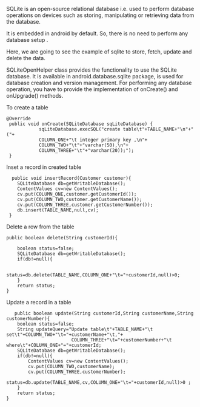SQLite is an open-source relational database i.e. used to perform database operations on  devices such as storing, 
manipulating or retrieving  data from the database.

It is embedded in android by default. So, there is no need to perform any database setup .

Here, we are going to see the example of sqlite to store, fetch, update and delete the data. 

SQLiteOpenHelper class provides the functionality to use the SQLite database.
It is available in android.database.sqlite package, is used for database creation and version management. 
For performing any database operation, you have to provide the implementation of onCreate() and onUpgrade() methods.

To create a table 

    @Override
     public void onCreate(SQLiteDatabase sqLiteDatabase) {
                sqLiteDatabase.execSQL("create table\t"+TABLE_NAME+"\n"+"("+
                COLUMN_ONE+"\t integer primary key ,\n"+
                COLUMN_TWO+"\t"+"varchar(50),\n"+
                COLUMN_THREE+"\t"+"varchar(20));");
     }
    
    
 Inset a record in created table
    
    
      public void insertRecord(Customer customer){
        SQLiteDatabase db=getWritableDatabase();
        ContentValues cv=new ContentValues();
        cv.put(COLUMN_ONE,customer.getCustomerId());
        cv.put(COLUMN_TWO,customer.getCustomerName());
        cv.put(COLUMN_THREE,customer.getCustomerNumber());
        db.insert(TABLE_NAME,null,cv);
     }

Delete a row from the table

    public boolean delete(String customerId){
   
        boolean status=false;
        SQLiteDatabase db=getWritableDatabase();
        if(db!=null){

            status=db.delete(TABLE_NAME,COLUMN_ONE+"\t="+customerId,null)>0;
        }
        return status;
    }
    
    
   Update a record in a table
    
    
    
       public boolean update(String customerId,String customerName,String customerNumber){
        boolean status=false;
        String updateQuery="Update table\t"+TABLE_NAME+"\t set\t"+COLUMN_TWO+"\t="+customerName+"\t,"+
                            COLUMN_THREE+"\t="+customerNumber+"\t where\t"+COLUMN_ONE+"="+customerId;
        SQLiteDatabase db=getWritableDatabase();
        if(db!=null){
            ContentValues cv=new ContentValues();
            cv.put(COLUMN_TWO,customerName);
            cv.put(COLUMN_THREE,customerNumber);
           status=db.update(TABLE_NAME,cv,COLUMN_ONE+"\t="+customerId,null)>0 ;
        }
        return status;
    }






